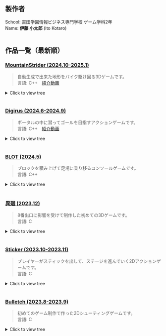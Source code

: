 ## 製作者
School: 吉田学園情報ビジネス専門学校 ゲーム学科2年  
Name: **伊藤 小太郎** (Ito Kotaro)  
<br>

## 作品一覧（最新順）

### [MountainStrider (2024.10-2025.1)](MountainStrider%20(2024.10-2025.1))  
> 自動生成で出来た地形をバイク駆け回る3Dゲームです。  
> 言語: C++&emsp;[紹介動画](https://youtu.be/3AHpyZHnHPs)
<details>
<summary>Click to view tree</summary>
  
│─ [📂](MountainStrider%20(2024.10-2025.1)/プロジェクトファイル)`プロジェクトファイル`  
│&emsp;└─ 📚**MountainStrider.sln**  
│  
└─ [📂](MountainStrider%20(2024.10-2025.1)/実行ファイル)`実行ファイル`  
&emsp;&emsp;└─ 💿**MountainStrider.exe**（ゲーム本体）  
</details>
<br>


### [Digirus (2024.6-2024.9)](Digirus%20(2024.6-2024.9))  
> ポータルの中に潜ってゴールを目指すアクションゲームです。  
> 言語: C++&emsp;[紹介動画](https://youtu.be/On66ouqgUPo)

<details>
<summary>Click to view tree</summary>
  
│─ [📂](Digirus%20(2024.6-2024.9)/プロジェクトファイル)`プロジェクトファイル`  
│&emsp;└─ [📂](Digirus%20(2024.6-2024.9)/プロジェクトファイル/Digirus)`Digirus`  
│&emsp;&emsp;&emsp;└─ 📚**Digirus.sln**  
│  
└─ [📂](Digirus%20(2024.6-2024.9)/実行ファイル)`実行ファイル`  
&emsp;&emsp;│─ 💿**Digirus.exe**（ゲーム本体）  
&emsp;&emsp;│─ 💿**PrefabEditor.exe**（オブジェクト作成ツール）  
&emsp;&emsp;└─ 💿**Worldit.exe**（配置ツール）  
</details>
<br>


### [BLOT (2024.5)](BLOT%20(2024.5))
> ブロックを積み上げて足場に乗り移るコンソールゲームです。  
> 言語: C++

<details>
<summary>Click to view tree</summary>
  
│─ [📂](BLOT%20(2024.5)/プロジェクトファイル)`プロジェクトファイル`  
│&emsp;└─ 📚**Blot.sln**  
│  
└─ [📂](BLOT%20(2024.5)/実行ファイル)`実行ファイル`  
&emsp;&emsp;│─ 💿**BLOT (コンソールホスト版).exe**  
&emsp;&emsp;└─ 💿**BLOT (ターミナル版).exe**  
</details>
<br>

### [異廻 (2023.12)](Ikai%20(2023.12))
> 8番出口に影響を受けて制作した初めての3Dゲームです。  
> 言語: C

<details>
<summary>Click to view tree</summary>
  
│─ [📂](Ikai%20(2023.12)/ゲームアピールシート)`ゲームアピールシート`  
│&emsp;└─ 📕**異廻.pdf**  
│  
└─ [📂](Ikai%20(2023.12)/実行ファイル)`実行ファイル`  
&emsp;&emsp;└─ 💿**Exit.exe**（ゲーム本体）  
</details>
<br>


### [Sticker (2023.10-2023.11)](Sticker%20(2023.10-2023.11))
> プレイヤーがスティックを出して、ステージを進んでいく2Dアクションゲームです。  
> 言語: C

<details>
<summary>Click to view tree</summary>
  
│─ [📂](Sticker%20(2023.10-2023.11)/ゲームアピールシート)`ゲームアピールシート`  
│&emsp;└─ 📕**アピールシート.pdf**  
│  
└─ [📂](Sticker%20(2023.10-2023.11)/実行ファイル)`実行ファイル`  
&emsp;&emsp;│─ 💿**Sticker.exe**（ゲーム本体）  
&emsp;&emsp;└─ [📂](Sticker%20(2023.10-2023.11)/実行ファイル/data)`data`  
&emsp;&emsp;&emsp;&emsp;└─ [📂](Sticker%20(2023.10-2023.11)/実行ファイル/data/TOOL)`TOOL`  
&emsp;&emsp;&emsp;&emsp;&emsp;&emsp;└─ 💿**Level Editor.exe**（ステージ制作ツール）  
</details>
<br>


### [Bulletch (2023.8-2023.9)](Bulletch%20(2023.8-2023.9))
> 初めてのゲーム制作で作った2Dシューティングゲームです。  
> 言語: C

<details>
<summary>Click to view tree</summary>

│─ [📂](Bulletch%20(2023.8-2023.9)/ゲームアピールシート)`ゲームアピールシート`  
│&emsp;└─ 📕**Bulletch.pdf**  
│  
└─ [📂](Bulletch%20(2023.8-2023.9)/実行ファイル)`実行ファイル`  
&emsp;&emsp;│─ [📂](Bulletch%20(2023.8-2023.9)/実行ファイル/ゲーム)`ゲーム`  
&emsp;&emsp;│&emsp;└─ 💿**Bulletch.exe**（ゲーム本体）  
&emsp;&emsp;└─ 💿**Bulletch Editor.exe**（ステージ制作ツール）  
</details>
















